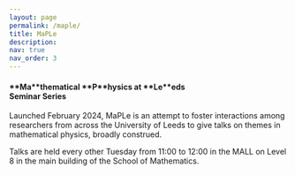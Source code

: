 ```yaml
---
layout: page
permalink: /maple/
title: MaPLe
description:
nav: true
nav_order: 3
---
```


<h4>
**Ma**thematical **P**hysics at **Le**eds <br> Seminar Series
</h4>

Launched February 2024, MaPLe is an attempt to foster interactions among researchers from across the University of Leeds to give talks on themes in mathematical physics, broadly construed.

Talks are held every other Tuesday from 11:00 to 12:00 in the MALL on Level 8 in the main building of the School of Mathematics.
